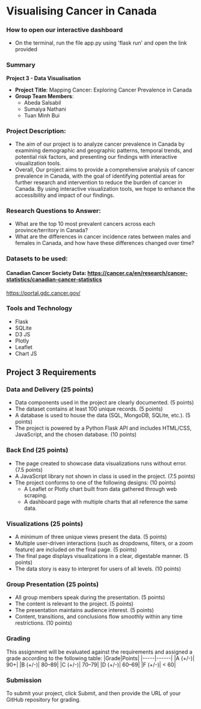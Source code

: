 # Visualising Cancer in Canada
### How to open our interactive dashboard
- On the terminal, run the file app.py using 'flask run' and open the link provided

### Summary
**Project 3 - Data Visualisation**

  * **Project Title**: Mapping Cancer: Exploring Cancer Prevalence in Canada
  * **Group Team Members**: 
    * Abeda Salsabil
    * Sumaiya Nathani
    * Tuan Minh Bui

### Project Description: 
* The aim of our project is to analyze cancer prevalence in Canada by examining demographic and geographic patterns, temporal trends, and potential risk factors, and presenting our findings with interactive visualization tools. 
* Overall, Our project aims to provide a comprehensive analysis of cancer prevalence in Canada, with the goal of identifying potential areas for further research and intervention to reduce the burden of cancer in Canada. By using interactive visualization tools, we hope to enhance the accessibility and impact of our findings.

### Research Questions to Answer:
- What are the top 10 most prevalent cancers across each province/territory in Canada?
- What are the differences in cancer incidence rates between males and females in Canada, and how have these differences changed over time?

### Datasets to be used:
#### Canadian Cancer Society Data: https://cancer.ca/en/research/cancer-statistics/canadian-cancer-statistics
https://portal.gdc.cancer.gov/ 

### Tools and Technology
- Flask
- SQLite
- D3 JS
- Plotly
- Leaflet
- Chart JS


## Project 3 Requirements
### Data and Delivery (25 points)
* Data components used in the project are clearly documented. (5 points)
* The dataset contains at least 100 unique records. (5 points)
* A database is used to house the data (SQL, MongoDB, SQLite, etc.). (5 points)
* The project is powered by a Python Flask API and includes HTML/CSS, JavaScript, and the chosen database. (10 points)
### Back End (25 points)
* The page created to showcase data visualizations runs without error. (7.5 points)
* A JavaScript library not shown in class is used in the project. (7.5 points)
* The project conforms to one of the following designs: (10 points)
  * A Leaflet or Plotly chart built from data gathered through web scraping.
  * A dashboard page with multiple charts that all reference the same data.
### Visualizations (25 points)
* A minimum of three unique views present the data. (5 points)
* Multiple user-driven interactions (such as dropdowns, filters, or a zoom feature) are included on the final page. (5 points)
* The final page displays visualizations in a clear, digestable manner. (5 points)
* The data story is easy to interpret for users of all levels. (10 points)
### Group Presentation (25 points)
* All group members speak during the presentation. (5 points)
* The content is relevant to the project. (5 points)
* The presentation maintains audience interest. (5 points)
* Content, transitions, and conclusions flow smoothly within any time restrictions. (10 points)
### Grading
This assignment will be evaluated against the requirements and assigned a grade according to the following table:
|Grade|Points|
|-----|------|
|A (+/-)|	90+|
|B (+/-)|	80–89|
|C (+/-)|	70–79|
|D (+/-)|	60–69|
|F (+/-)|	< 60|

### Submission
To submit your project, click Submit, and then provide the URL of your GitHub repository for grading.
